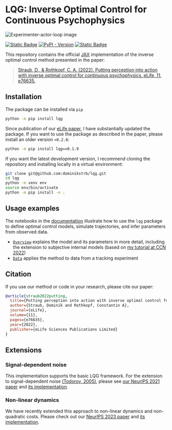 # LQG: Inverse Optimal Control for Continuous Psychophysics

![Experimenter-actor-loop image](https://raw.githubusercontent.com/RothkopfLab/lqg/refs/heads/main/docs/images/experimenter-actor-loop.png)

<centering>

[![Static Badge](https://img.shields.io/badge/documentation-546d78)](https://rothkopflab.github.io/lqg/)
[![PyPI - Version](https://img.shields.io/pypi/v/lqg)](https://pypi.org/project/lqg/)
[![Static Badge](https://img.shields.io/badge/paper-10.7554%2FeLife.76635-blue)](https://doi.org/10.7554/eLife.76635)

</centering>

This repository contains the official [JAX](https://github.com/google/jax) implementation of the inverse optimal control method presented in the paper:

> [Straub, D., & Rothkopf, C. A. (2022). Putting perception into action with inverse optimal control for continuous psychophysics. eLife, 11, e76635.](https://elifesciences.org/articles/76635)

## Installation
The package can be installed via `pip`

```bash
python -m pip install lqg
```

Since publication of our [eLife paper](https://elifesciences.org/articles/76635), I have substantially updated the package. If you want to use the package as described in the paper, please install an older version `<0.2.0`:

```bash
python -m pip install lqg==0.1.9
```

If you want the latest development version, I recommend cloning the repository and installing locally in a virtual environment: 

```bash
git clone git@github.com:dominikstrb/lqg.git
cd lqg
python -m venv env
source env/bin/activate
python -m pip install -e .
```

## Usage examples
The notebooks in the [documentation](https://rothkopflab.github.io/lqg/tutorials/overview/) illustrate how to use the `lqg` package to define optimal control models, simulate trajectories, and infer parameters from observed data.
- [`Overview`](https://rothkopflab.github.io/lqg/tutorials/overview/) explains the model and its parameters in more detail, including the extension to subjective internal models (based on [my tutorial at CCN 2022](https://www.youtube.com/watch?v=3DbO9n6_mNE))
- [`Data`](https://rothkopflab.github.io/lqg/tutorials/data/) applies the method to data from a tracking experiment

## Citation
If you use our method or code in your research, please cite our paper:

```bibtex
@article{straub2022putting,
  title={Putting perception into action with inverse optimal control for continuous psychophysics},
  author={Straub, Dominik and Rothkopf, Constantin A},
  journal={eLife},
  volume={11},
  pages={e76635},
  year={2022},
  publisher={eLife Sciences Publications Limited}
}
```

## Extensions
### Signal-dependent noise
This implementation supports the basic LQG framework. For the extension to signal-dependent noise [(Todorov, 2005)](https://direct.mit.edu/neco/article-abstract/17/5/1084/6949/Stochastic-Optimal-Control-and-Estimation-Methods), please see [our NeurIPS 2021 paper](https://proceedings.neurips.cc/paper/2021/hash/4e55139e019a58e0084f194f758ffdea-Abstract.html) and [its implementation](https://github.com/RothkopfLab/inverse-optimal-control).

### Non-linear dynamics
We have recently extended this approach to non-linear dynamics and non-quadratic costs. Please check out our [NeurIPS 2023 paper](https://arxiv.org/abs/2303.16698) and [its implementation](https://github.com/RothkopfLab/nioc-neurips).
